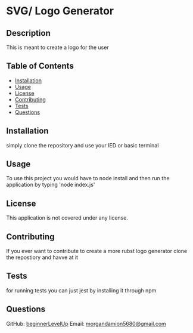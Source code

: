 
# SVG/ Logo Generator 

## Description
This is meant to create a logo for the user

## Table of Contents
- [Installation](#installation)
- [Usage](#usage)
- [License](#license)
- [Contributing](#contributing)
- [Tests](#tests)
- [Questions](#questions)

## Installation
simply clone the repository and use your IED or basic terminal

## Usage
To use this project you would have to node install and then run  the application by typing 'node index.js'

## License


This application is not covered under any license.

## Contributing
If you ever want to contribute to create a more rubst logo generator    clone the repostiory and havve at it 

## Tests
for running tests you can just jest by installing it through npm

## Questions
GitHub: [beginnerLevelUp](https://github.com/beginnerLevelUp)
Email: morgandamion5680@gmail.com
